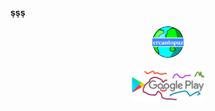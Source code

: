 
  <b>şşş</b>
  <!--
<p align="center">
  <img src="./c.gif" width="1100dp" alt="accessibility text"> 
</p>
-->
  [<p align="center"> <img src="./w.png" width="50dp" alt="accessibility text"> </p>](https://sites.google.com/view/ercantopuz/)
  [<p align="center"> <img src="./z.jpg" width="120dp" alt="accessibility text"> </p>](https://play.google.com/store/apps/dev?id=8073261619025864172)
